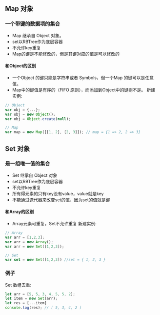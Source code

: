 ## Map 对象 
### 一个带键的数据项的集合
* Map 继承自 Object 对象。
* set以RBTree作为底层容器
* 不允许key重复
* Map的键是不能修改的，但是其键对应的值是可以修改的
#### 和Object的区别
* 一个Object 的键只能是字符串或者 Symbols，但一个Map 的键可以是任意值。
* Map中的键值是有序的（FIFO 原则），而添加到Object中的键则不是。
新建实例:
```javascript
// Object
var obj = {...};
var obj = new Object();
var obj = Object.create(null);

// Map
var map = new Map([[1, 2], [2, 3]]); // map = {1 => 2, 2 => 3}
```
## Set 对象
### 是一组唯一值的集合
* Set 继承自 Object 对象
* set以RBTree作为底层容器
* 不允许key重复
* 所有得元素的只有key没有value，value就是key
* 不能通过迭代器来改变set的值，因为set的值就是键
#### 和Array的区别
* Array元素可重复，Set不允许重复
新建实例:
```javascript
// Array
var arr = [1,2,3];
var arr = new Array();
var arr = new Set([1,2,3]);

// Set
var set = new Set([1,2,3]) //set = { 1, 2, 3 }
```
### 例子
Set 数组去重: 
```javascript
let arr = [5, 5, 3, 4, 5, 5, 2];
let item = new Set(arr);
let res = [...item]
console.log(res); // [ 5, 3, 4, 2 ]
```
